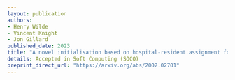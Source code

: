 ```yaml
---
layout: publication
authors:
- Henry Wilde
- Vincent Knight
- Jon Gillard
published_date: 2023
title: "A novel initialisation based on hospital-resident assignment for the k-modes algorithm"
details: Accepted in Soft Computing (SOCO)
preprint_direct_url: "https://arxiv.org/abs/2002.02701"
---
```

